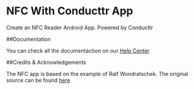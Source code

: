 NFC With Conducttr App 
========

Create an NFC Reader Android App. Powered by Conducttr


##Documentation

You can check all the documentaction on our [Help Center](https://conducttr.zendesk.com/hc/en-us/sections/200482638-Skunk-WRX)



##Credits & Acknowledgements


The NFC app is based on the example of Ralf Wondratschek. The original source can be found [here](http://code.tutsplus.com/tutorials/reading-nfc-tags-with-android--mobile-17278)
